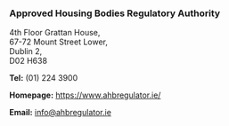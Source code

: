 ###  Approved Housing Bodies Regulatory Authority

4th Floor Grattan House,  
67-72 Mount Street Lower,  
Dublin 2,  
D02 H638

**Tel:** (01) 224 3900

**Homepage:** [ https://www.ahbregulator.ie/ ](https://www.ahbregulator.ie/)

**Email:** [ info@ahbregulator.ie ](mailto:info@ahbregulator.ie)
